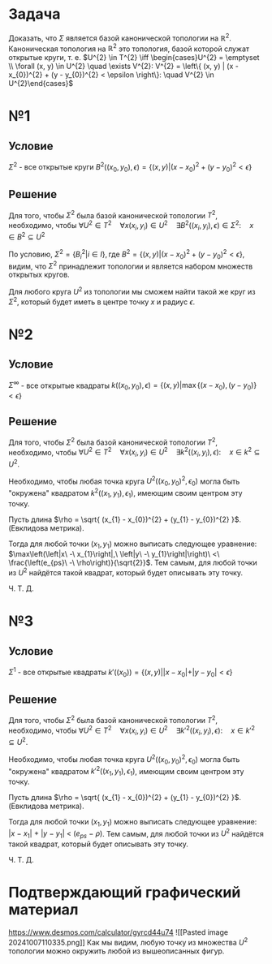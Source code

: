 # Задача
Доказать, что $\Sigma$ является базой канонической топологии на $\mathbb{R}^{2}$.
Каноническая топология на $\mathbb{R}^{2}$ это топология, базой которой служат открытые круги, т. е. 
$U^{2} \in T^{2} \iff \begin{cases}U^{2} = \emptyset \\ \forall (x, y) \in U^{2} \quad \exists V^{2}: V^{2} = \left\{ (x, y) | (x - x_{0})^{2} + (y - y_{0})^{2} < \epsilon \right\}:  \quad V^{2} \in U^{2}\end{cases}$
# №1
## Условие
$\Sigma^{2}$ - все открытые круги $B^{2} ((x_{0}, y_{0}), \epsilon) = \left\{ (x, y) | (x - x_{0})^{2} + (y - y_{0})^{2} < \epsilon \right\}$
## Решение
Для того, чтобы $\Sigma^{2}$ была базой канонической топологии $T^{2}$, необходимо, чтобы $\forall U^{2} \in T^{2}  \quad  \forall x (x_{i}, y_{i}) \in U^{2}  \quad \exists B^{2} ((x_{i}, y_{i}), \epsilon) \in \Sigma^{2}:  \quad x \in B^{2} \subseteq U^{2}$

По условию, $\Sigma^{2} = \left\{ B^{2}_{i} | i \in I \right\}, \text{где } B^{2} =  \left\{ (x, y) | (x - x_{0})^{2} + (y - y_{0})^{2} < \epsilon \right\}$, видим, что $\Sigma^{2}$ принадлежит топологии и является набором множеств открытых кругов.

Для любого круга $U^{2}$ из топологии мы сможем найти такой же круг из $\Sigma^{2}$, который будет иметь в центре точку $x$ и радиус $\epsilon$.

# №2
## Условие
$\Sigma^{\infty}$ - все открытые квадраты $k((x_{0}, y_{0}), \epsilon) = \left\{ (x, y) | \max \left\{ (x - x_{0}), (y - y_{0}) \right\} < \epsilon \right\}$
## Решение
Для того, чтобы $\Sigma^{2}$ была базой канонической топологии $T^{2}$, необходимо, чтобы $\forall U^{2} \in T^{2}  \quad  \forall x (x_{i}, y_{i}) \in U^{2}  \quad \exists k^{2} ((x_{i}, y_{i}), \epsilon):  \quad x \in k^{2} \subseteq U^{2}$.

Необходимо, чтобы любая точка круга $U^{2}((x_{0}, y_{0})^{2}, \epsilon_{0})$ могла быть "окружена" квадратом $k^{2}((x_{1}, y_{1}), \epsilon_{1})$, имеющим своим центром эту точку.

Пусть длина $\rho = \sqrt{ (x_{1} - x_{0})^{2} + (y_{1} - y_{0})^{2} }$. (Евклидова метрика).

Тогда для любой точки $(x_{1}, y_{1})$ можно выписать следующее уравнение: $\max\left(\left|x\ -\ x_{1}\right|,\ \left|y\ -\ y_{1}\right|\right)\ <\ \frac{\left(e_{ps}\ -\ \rho\right)}{\sqrt{2}}$.
Тем самым, для любой точки из $U^{2}$ найдётся такой квадрат, который будет описывать эту точку.

Ч. Т. Д.

# №3
## Условие
$\Sigma^{1}$ - все открытые квадраты $k'((x_{0})) = \left\{ (x, y) | |x - x_{0}| + |y - y_{0}| < \epsilon \right\}$
## Решение
Для того, чтобы $\Sigma^{2}$ была базой канонической топологии $T^{2}$, необходимо, чтобы $\forall U^{2} \in T^{2}  \quad  \forall x (x_{i}, y_{i}) \in U^{2}  \quad \exists k'^{2} ((x_{i}, y_{i}), \epsilon):  \quad x \in k'^{2} \subseteq U^{2}$.

Необходимо, чтобы любая точка круга $U^{2}((x_{0}, y_{0})^{2}, \epsilon_{0})$ могла быть "окружена" квадратом $k'^{2}((x_{1}, y_{1}), \epsilon_{1})$, имеющим своим центром эту точку.

Пусть длина $\rho = \sqrt{ (x_{1} - x_{0})^{2} + (y_{1} - y_{0})^{2} }$. (Евклидова метрика).

Тогда для любой точки $(x_{1}, y_{1})$ можно выписать следующее уравнение: $\left|x\ -\ x_{1}\right|\ +\ \left|y\ -\ y_{1}\right|\ <\ \left(e_{ps}\ -\ \rho\right)$.
Тем самым, для любой точки из $U^{2}$ найдётся такой квадрат, который будет описывать эту точку.

Ч. Т. Д.

# Подтверждающий графический материал
https://www.desmos.com/calculator/gyrcd44u74
![[Pasted image 20241007110335.png]]
Как мы видим, любую точку из множества $U^{2}$ топологии можно окружить любой из вышеописанных фигур.